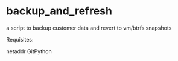 # backup_and_refresh
a script to backup customer data and revert to vm/btrfs snapshots

Requisites:

netaddr
GitPython
